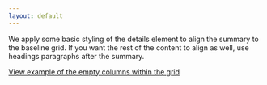 ```yaml
---
layout: default
---
```


We apply some basic styling of the details element to align the summary to the baseline grid. If you want the rest of the content to align as well, use headings paragraphs after the summary.

<a href="/examples/base/details/" class="js-example">
    View example of the empty columns within the grid
</a>
